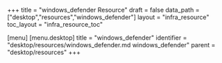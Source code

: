 +++
title = "windows_defender Resource"
draft = false
data_path = ["desktop","resources","windows_defender"]
layout = "infra_resource"
toc_layout = "infra_resource_toc"

[menu]
  [menu.desktop]
    title = "windows_defender"
    identifier = "desktop/resources/windows_defender.md windows_defender"
    parent = "desktop/resources"
+++

<!-- The contents of this page are automatically generated from the windows_defender.yaml file in the data/desktop/resources directory. -->
